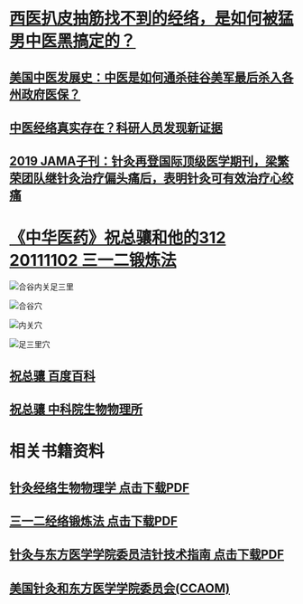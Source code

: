 # [西医扒皮抽筋找不到的经络，是如何被猛男中医黑搞定的？ ](https://mp.weixin.qq.com/s/1CYwFVUmtySgnLqf4ZpAhQ)

## [美国中医发展史：中医是如何通杀硅谷美军最后杀入各州政府医保？](https://mp.weixin.qq.com/s/xvoP2_7CK19onsdWw8YaXA)

## [中医经络真实存在？科研人员发现新证据 ](https://news.sina.cn/gn/2021-04-02/detail-ikmyaawa4570001.d.html?sinawapsharesource=newsapp&wm=3200)

## [2019 JAMA子刊：针灸再登国际顶级医学期刊，梁繁荣团队继针灸治疗偏头痛后，表明针灸可有效治疗心绞痛 ](https://mp.weixin.qq.com/s/EDRAx7g5dDXvW_vUIFn4#9w)

# [《中华医药》祝总骧和他的312 20111102 三一二锻炼法 ](https://tv.cctv.com/2011/11/02/VIDE1356350985452190.shtml)

![合谷内关足三里](https://beyondthe.top/img/acupuncture.png)

![合谷穴](https://beyondthe.top/img/heguxue.png)

![内关穴](https://beyondthe.top/img/neiguanxue.png)

![足三里穴](https://beyondthe.top/img/zusanlixue.jpeg)

## [祝总骧 百度百科 ](https://baike.baidu.com/item/%E7%A5%9D%E6%80%BB%E9%AA%A7/2045318)

## [祝总骧 中科院生物物理所 ](http://www.ibp.cas.cn/djzt/gzdt/201011/t20101123_3026376.html)

# 相关书籍资料

## [针灸经络生物物理学 点击下载PDF](https://beyondthe.top/pdf/)

## [三一二经络锻炼法 点击下载PDF](https://beyondthe.top/pdf/三一二经络锻炼法.pdf)

## [针灸与东方医学学院委员洁针技术指南 点击下载PDF](https://www.ccaom.org/images/ccaom/Documents/7th_Edition_Manual_Chinese_June_2017.pdf)

## [美国针灸和东方医学学院委员会(CCAOM)](https://www.nccaom.org/about-us/)



